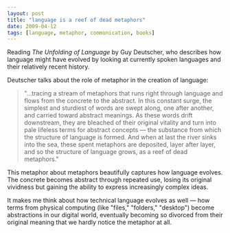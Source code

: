```yaml
---
layout: post
title: "language is a reef of dead metaphors"
date: 2009-04-12
tags: [language, metaphor, communication, books]
---
```


Reading *The Unfolding of Language* by Guy Deutscher, who describes how language might have evolved by looking at currently spoken languages and their relatively recent history.

Deutscher talks about the role of metaphor in the creation of language:

> "…tracing a stream of metaphors that runs right through language and flows from the concrete to the abstract. In this constant surge, the simplest and sturdiest of words are swept along, one after another, and carried toward abstract meanings. As these words drift downstream, they are bleached of their original vitality and turn into pale lifeless terms for abstract concepts — the substance from which the structure of language is formed. And when at last the river sinks into the sea, these spent metaphors are deposited, layer after layer, and so the structure of language grows, as a reef of dead metaphors."

This metaphor about metaphors beautifully captures how language evolves. The concrete becomes abstract through repeated use, losing its original vividness but gaining the ability to express increasingly complex ideas.

It makes me think about how technical language evolves as well — how terms from physical computing (like "files," "folders," "desktop") become abstractions in our digital world, eventually becoming so divorced from their original meaning that we hardly notice the metaphor at all.